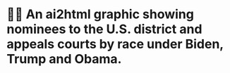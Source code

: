 # 🧑‍⚖️ An ai2html graphic showing nominees to the U.S. district and appeals courts by race under Biden, Trump and Obama.

